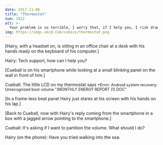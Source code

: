 ```yaml
---
date: 2017-11-06
title: "Thermostat"
num: 1912
alt: >-
  Your problem is so terrible, I worry that, if I help you, I risk drawing the attention of whatever god of technology inflicted it on you.
img: https://imgs.xkcd.com/comics/thermostat.png
---
```

[Hairy, with a headset on, is sitting in an office chair at a desk with his hands ready on the keyboard of his computer.]

Hairy: Tech support, how can I help you?

[Cueball is on his smartphone while looking at a small blinking panel on the wall in front of him.]

Cueball: The little LCD on my thermostat says <span style="font-size:90%">*Error: Android system recovery: Unrecognized boot volume "/MONTHLY ENERGY REPORT (1).DOC"</span>

[In a frame-less beat panel Hairy just stares at his screen with his hands on his lap.]

[Back to Cueball, now with Hairy's reply coming from the smartphone in a box with a jagged arrow pointing to the smartphone.]

Cueball: It's asking if I want to partition the volume. What should I do?

Hairy (on the phone): Have you tried walking into the sea.